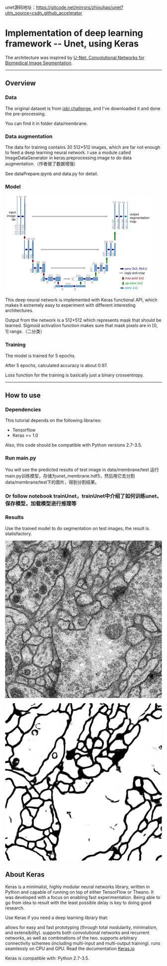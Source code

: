 unet源码地址：https://gitcode.net/mirrors/zhixuhao/unet?utm_source=csdn_github_accelerator

# Implementation of deep learning framework -- Unet, using Keras

The architecture was inspired by [U-Net: Convolutional Networks for Biomedical Image Segmentation](http://lmb.informatik.uni-freiburg.de/people/ronneber/u-net/).

---

## Overview

### Data

The original dataset is from [isbi challenge](http://brainiac2.mit.edu/isbi_challenge/), and I've downloaded it and done the pre-processing.

You can find it in folder data/membrane.

### Data augmentation

The data for training contains 30 512*512 images, which are far not enough to feed a deep learning neural network. 
I use a module called ImageDataGenerator in keras.preprocessing.image to do data augmentation.（作者做了数据增强）

See dataPrepare.ipynb and data.py for detail.


### Model

![img/u-net-architecture.png](img/u-net-architecture.png)

This deep neural network is implemented with Keras functional API, which makes it extremely easy to experiment with 
different interesting architectures.

Output from the network is a 512*512 which represents mask that should be learned. Sigmoid activation function
makes sure that mask pixels are in \[0, 1\] range.（二分类）

### Training

The model is trained for 5 epochs.

After 5 epochs, calculated accuracy is about 0.97.

Loss function for the training is basically just a binary crossentropy.


---

## How to use

### Dependencies

This tutorial depends on the following libraries:

* Tensorflow
* Keras >= 1.0

Also, this code should be compatible with Python versions 2.7-3.5.

### Run main.py

You will see the predicted results of test image in data/membrane/test
运行main.py训练模型，存储为unet_membrane.hdf5，然后用它去分割data/membrane/test下的图片，得到分割结果。

### Or follow notebook trainUnet，trainUnet中介绍了如何训练unet、保存模型，加载模型进行推理等



### Results

Use the trained model to do segmentation on test images, the result is statisfactory.

![img/0test.png](img/0test.png)

![img/0label.png](img/0label.png)


## About Keras

Keras is a minimalist, highly modular neural networks library, written in Python and capable of running on top of either TensorFlow or Theano. It was developed with a focus on enabling fast experimentation. Being able to go from idea to result with the least possible delay is key to doing good research.

Use Keras if you need a deep learning library that:

allows for easy and fast prototyping (through total modularity, minimalism, and extensibility).
supports both convolutional networks and recurrent networks, as well as combinations of the two.
supports arbitrary connectivity schemes (including multi-input and multi-output training).
runs seamlessly on CPU and GPU.
Read the documentation [Keras.io](http://keras.io/)

Keras is compatible with: Python 2.7-3.5.
